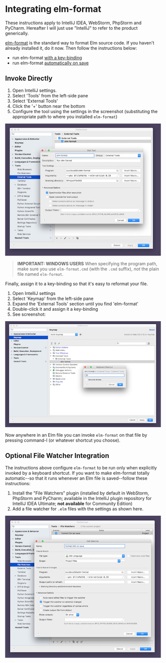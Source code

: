 # Integrating elm-format

These instructions apply to IntelliJ IDEA, WebStorm, PhpStorm and PyCharm. Hereafter I will just use "IntelliJ" to refer to the product generically.

[elm-format](https://github.com/avh4/elm-format) is the standard way to format Elm source code. If you haven't already installed it, do it now. Then follow the instructions below:

- run elm-format [with a key-binding](#invoke-directly)
- run elm-format [automatically on save](#file-watcher)


<a name="invoke-directly"></a>
## Invoke Directly

1. Open IntelliJ settings.
2. Select 'Tools' from the left-side pane
3. Select 'External Tools'
4. Click the '+' button near the bottom
5. Configure the tool using the settings in the screenshot (substituting the appropriate path to where you installed `elm-format`) 

![](setup-external-tool-mac.jpg)

> **IMPORTANT: WINDOWS USERS**
> When specifying the program path, make sure you use `elm-format.cmd` (with the `.cmd` suffix), _not_ the plain file named `elm-format`.

Finally, assign it to a key-binding so that it's easy to reformat your file.

1. Open IntelliJ settings
2. Select 'Keymap' from the left-side pane
3. Expand the 'External Tools' section until you find 'elm-format'
4. Double-click it and assign it a key-binding
5. See screenshot:

![](setup-key-binding-mac.jpg)

Now anywhere in an Elm file you can invoke `elm-format` on that file by pressing command-I (or whatever shortcut you choose).


<a name="file-watcher"></a>
## Optional File Watcher Integration

The instructions above configure `elm-format` to be run only when explicitly invoked by a keyboard shortcut. If you want to make elm-format totally automatic--so that it runs whenever an Elm file is saved--follow these instructions: 

1. Install the "File Watchers" plugin (installed by default in WebStorm, PhpStorm and PyCharm; available in the IntelliJ plugin repository for IntelliJ IDEA Ultimate; **not available** for Community Edition)
2. Add a file watcher for `.elm` files with the settings as shown here.

![](setup-file-watcher-mac.jpg)
